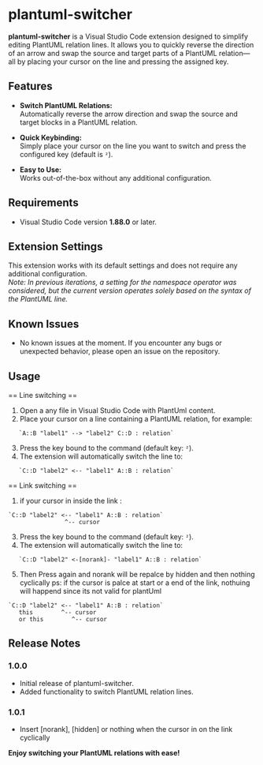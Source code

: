 # plantuml-switcher

**plantuml-switcher** is a Visual Studio Code extension designed to simplify editing PlantUML relation lines. It allows you to quickly reverse the direction of an arrow and swap the source and target parts of a PlantUML relation—all by placing your cursor on the line and pressing the assigned key.

## Features

- **Switch PlantUML Relations:**  
  Automatically reverse the arrow direction and swap the source and target blocks in a PlantUML relation.
  
- **Quick Keybinding:**  
  Simply place your cursor on the line you want to switch and press the configured key (default is `²`).

- **Easy to Use:**  
  Works out-of-the-box without any additional configuration.

## Requirements

- Visual Studio Code version **1.88.0** or later.

## Extension Settings

This extension works with its default settings and does not require any additional configuration.  
*Note: In previous iterations, a setting for the namespace operator was considered, but the current version operates solely based on the syntax of the PlantUML line.*

## Known Issues

- No known issues at the moment. If you encounter any bugs or unexpected behavior, please open an issue on the repository.

## Usage

== Line switching ==
1. Open a any file in Visual Studio Code with PlantUml content.
2. Place your cursor on a line containing a PlantUML relation, for example:  
```
   `A::B "label1" --> "label2" C::D : relation`
```
3. Press the key bound to the command (default key: `²`).
4. The extension will automatically switch the line to:  
```
   `C::D "label2" <-- "label1" A::B : relation`
```

== Link switching ==
1. if your cursor in inside the link :
```
`C::D "label2" <-- "label1" A::B : relation`
                ^-- cursor
```
3. Press the key bound to the command (default key: `²`).
4. The extension will automatically switch the line to:  
```
   `C::D "label2" <-[norank]- "label1" A::B : relation`
```
5. Then Press again and norank will be repalce by hidden and then nothing cyclically
ps: if the cursor is palce at start or a end of the link, nothuing will happend since its not valid for plantUml
```
`C::D "label2" <-- "label1" A::B : relation`
   this        ^-- cursor
   or this        ^-- cursor
```
   
## Release Notes

### 1.0.0

- Initial release of plantuml-switcher.
- Added functionality to switch PlantUML relation lines.

### 1.0.1

- Insert [norank], [hidden] or nothing when the cursor in on the link cyclically

**Enjoy switching your PlantUML relations with ease!**
